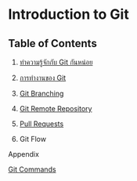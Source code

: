 # Introduction to Git

## Table of Contents

1. [ทำความรู้จักกับ Git กันหน่อย](https://github.com/napatwongchr/intro-to-git/blob/main/lessons/1-what-is-git-and-why.md)

2. [การทำงานของ Git](https://github.com/napatwongchr/intro-to-git/blob/main/lessons/2-how-git-works.md)

3. [Git Branching](https://github.com/napatwongchr/intro-to-git/blob/main/lessons/3-git-branches-and-merging.md)

4. [Git Remote Repository](https://github.com/napatwongchr/intro-to-git/blob/main/lessons/4-remote-repository.md) 

5. [Pull Requests](https://github.com/napatwongchr/intro-to-git/blob/main/lessons/5-pull-requests.md) 

6. Git Flow


Appendix

[Git Commands](https://github.com/napatwongchr/intro-to-git/blob/main/lessons/git-commands.md) 